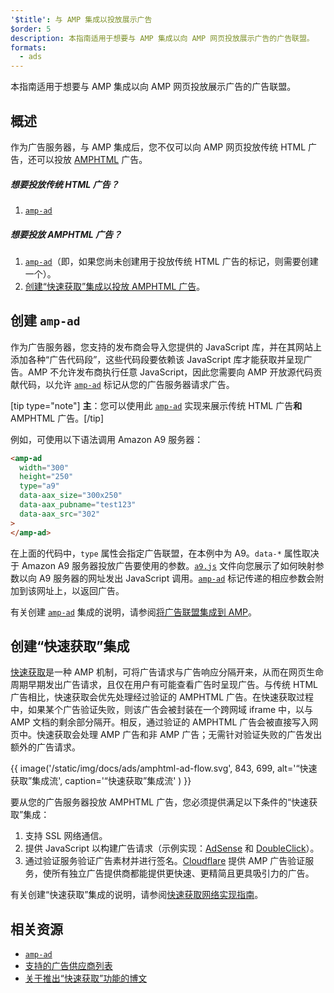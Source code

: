 ```yaml
---
'$title': 与 AMP 集成以投放展示广告
$order: 5
description: 本指南适用于想要与 AMP 集成以向 AMP 网页投放展示广告的广告联盟。
formats:
  - ads
---
```


本指南适用于想要与 AMP 集成以向 AMP 网页投放展示广告的广告联盟。

## 概述

作为广告服务器，与 AMP 集成后，您不仅可以向 AMP 网页投放传统 HTML 广告，还可以投放 [AMPHTML](../../../documentation/guides-and-tutorials/learn/intro-to-amphtml-ads.md) 广告。

##### 想要投放传统 HTML 广告？

1. [`amp-ad`](../../../documentation/components/reference/amp-ad.md)

##### 想要投放 AMPHTML 广告？

1. [`amp-ad`](../../../documentation/components/reference/amp-ad.md)（即，如果您尚未创建用于投放传统 HTML 广告的标记，则需要创建一个）。
2. [创建“快速获取”集成以投放 AMPHTML 广告](#creating-a-fast-fetch-integration)。

## 创建 `amp-ad` <a name="creating-an-amp-ad"></a>

作为广告服务器，您支持的发布商会导入您提供的 JavaScript 库，并在其网站上添加各种“广告代码段”，这些代码段要依赖该 JavaScript 库才能获取并呈现广告。AMP 不允许发布商执行任意 JavaScript，因此您需要向 AMP 开放源代码贡献代码，以允许 [`amp-ad`](../../../documentation/components/reference/amp-ad.md) 标记从您的广告服务器请求广告。

[tip type="note"] **主**：您可以使用此 [`amp-ad`](../../../documentation/components/reference/amp-ad.md) 实现来展示传统 HTML 广告**和** AMPHTML 广告。[/tip]

例如，可使用以下语法调用 Amazon A9 服务器：

```html
<amp-ad
  width="300"
  height="250"
  type="a9"
  data-aax_size="300x250"
  data-aax_pubname="test123"
  data-aax_src="302"
>
</amp-ad>
```

在上面的代码中，`type` 属性会指定广告联盟，在本例中为 A9。`data-*` 属性取决于 Amazon A9 服务器投放广告要使用的参数。[`a9.js`](https://github.com/ampproject/amphtml/blob/main/ads/a9.js) 文件向您展示了如何映射参数以向 A9 服务器的网址发出 JavaScript 调用。[`amp-ad`](../../../documentation/components/reference/amp-ad.md) 标记传递的相应参数会附加到该网址上，以返回广告。

有关创建 [`amp-ad`](../../../documentation/components/reference/amp-ad.md) 集成的说明，请参阅[将广告联盟集成到 AMP](https://github.com/ampproject/amphtml/blob/main/ads/README.md)。

## 创建“快速获取”集成 <a name="creating-a-fast-fetch-integration"></a>

[快速获取](https://blog.amp.dev/2017/08/21/even-faster-loading-ads-in-amp/)是一种 AMP 机制，可将广告请求与广告响应分隔开来，从而在网页生命周期早期发出广告请求，且仅在用户有可能查看广告时呈现广告。与传统 HTML 广告相比，快速获取会优先处理经过验证的 AMPHTML 广告。在快速获取过程中，如果某个广告验证失败，则该广告会被封装在一个跨网域 iframe 中，以与 AMP 文档的剩余部分隔开。相反，通过验证的 AMPHTML 广告会被直接写入网页中。快速获取会处理 AMP 广告和非 AMP 广告；无需针对验证失败的广告发出额外的广告请求。

{{ image('/static/img/docs/ads/amphtml-ad-flow.svg', 843, 699, alt='“快速获取”集成流', caption='“快速获取”集成流' ) }}

要从您的广告服务器投放 AMPHTML 广告，您必须提供满足以下条件的“快速获取”集成：

1. 支持 SSL 网络通信。
2. 提供 JavaScript 以构建广告请求（示例实现：[AdSense](https://github.com/ampproject/amphtml/tree/main/extensions/amp-ad-network-adsense-impl) 和 [DoubleClick](https://github.com/ampproject/amphtml/tree/main/extensions/amp-ad-network-doubleclick-impl)）。
3. 通过验证服务验证广告素材并进行签名。[Cloudflare](https://blog.cloudflare.com/firebolt/) 提供 AMP 广告验证服务，使所有独立广告提供商都能提供更快速、更精简且更具吸引力的广告。

有关创建“快速获取”集成的说明，请参阅[快速获取网络实现指南](https://github.com/ampproject/amphtml/blob/main/ads/google/a4a/docs/Network-Impl-Guide.md)。

## 相关资源

- [`amp-ad`](../../../documentation/components/reference/amp-ad.md)
- [支持的广告供应商列表](../../../documentation/guides-and-tutorials/develop/monetization/ads_vendors.md)
- [关于推出“快速获取”功能的博文](https://blog.amp.dev/2017/08/21/even-faster-loading-ads-in-amp/)
